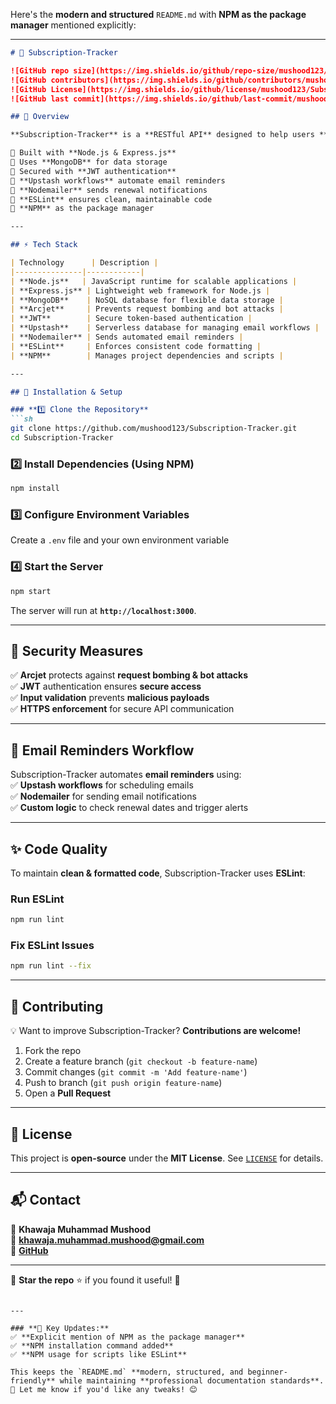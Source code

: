 
Here's the **modern and structured** `README.md` with **NPM as the package manager** mentioned explicitly:  

---

```markdown
# 🚀 Subscription-Tracker

![GitHub repo size](https://img.shields.io/github/repo-size/mushood123/Subscription-Tracker?color=blue&style=for-the-badge)
![GitHub contributors](https://img.shields.io/github/contributors/mushood123/Subscription-Tracker?color=green&style=for-the-badge)
![GitHub License](https://img.shields.io/github/license/mushood123/Subscription-Tracker?style=for-the-badge)
![GitHub last commit](https://img.shields.io/github/last-commit/mushood123/Subscription-Tracker?color=red&style=for-the-badge)

## 📌 Overview

**Subscription-Tracker** is a **RESTful API** designed to help users **manage and track their subscriptions efficiently**. It ensures **timely email reminders** for renewals and enhances security using **Arcjet** to prevent request bombing and bot attacks.

🔹 Built with **Node.js & Express.js**  
🔹 Uses **MongoDB** for data storage  
🔹 Secured with **JWT authentication**  
🔹 **Upstash workflows** automate email reminders  
🔹 **Nodemailer** sends renewal notifications  
🔹 **ESLint** ensures clean, maintainable code  
🔹 **NPM** as the package manager  

---

## ⚡ Tech Stack

| Technology      | Description |
|---------------|------------|
| **Node.js**   | JavaScript runtime for scalable applications |
| **Express.js** | Lightweight web framework for Node.js |
| **MongoDB**    | NoSQL database for flexible data storage |
| **Arcjet**     | Prevents request bombing and bot attacks |
| **JWT**        | Secure token-based authentication |
| **Upstash**    | Serverless database for managing email workflows |
| **Nodemailer** | Sends automated email reminders |
| **ESLint**     | Enforces consistent code formatting |
| **NPM**        | Manages project dependencies and scripts |

---

## 🚀 Installation & Setup

### **1️⃣ Clone the Repository**
```sh
git clone https://github.com/mushood123/Subscription-Tracker.git
cd Subscription-Tracker
```

### **2️⃣ Install Dependencies (Using NPM)**
```sh
npm install
```

### **3️⃣ Configure Environment Variables**
Create a `.env` file and your own environment variable 
### **4️⃣ Start the Server**
```sh
npm start
```
The server will run at **`http://localhost:3000`**.

---

## 🔐 Security Measures

✅ **Arcjet** protects against **request bombing & bot attacks**  
✅ **JWT** authentication ensures **secure access**  
✅ **Input validation** prevents **malicious payloads**  
✅ **HTTPS enforcement** for secure API communication  

---

## 📧 Email Reminders Workflow

Subscription-Tracker automates **email reminders** using:  
✅ **Upstash workflows** for scheduling emails  
✅ **Nodemailer** for sending email notifications  
✅ **Custom logic** to check renewal dates and trigger alerts  

---

## ✨ Code Quality

To maintain **clean & formatted code**, Subscription-Tracker uses **ESLint**:

### **Run ESLint**
```sh
npm run lint
```

### **Fix ESLint Issues**
```sh
npm run lint --fix
```

---

## 🤝 Contributing

💡 Want to improve Subscription-Tracker? **Contributions are welcome!**  

1. Fork the repo
2. Create a feature branch (`git checkout -b feature-name`)
3. Commit changes (`git commit -m 'Add feature-name'`)
4. Push to branch (`git push origin feature-name`)
5. Open a **Pull Request**  

---

## 📜 License

This project is **open-source** under the **MIT License**. See [`LICENSE`](LICENSE) for details.

---

## 📬 Contact

👤 **Khawaja Muhammad Mushood**  
📧 **khawaja.muhammad.mushood@gmail.com**  
🔗 **[GitHub](https://github.com/mushood123/Subscription-Tracker)**  

---

🎯 **Star the repo** ⭐ if you found it useful! 🚀  
```

---

### **🔹 Key Updates:**
✅ **Explicit mention of NPM as the package manager**  
✅ **NPM installation command added**  
✅ **NPM usage for scripts like ESLint**  

This keeps the `README.md` **modern, structured, and beginner-friendly** while maintaining **professional documentation standards**. 🚀 Let me know if you'd like any tweaks! 😊

